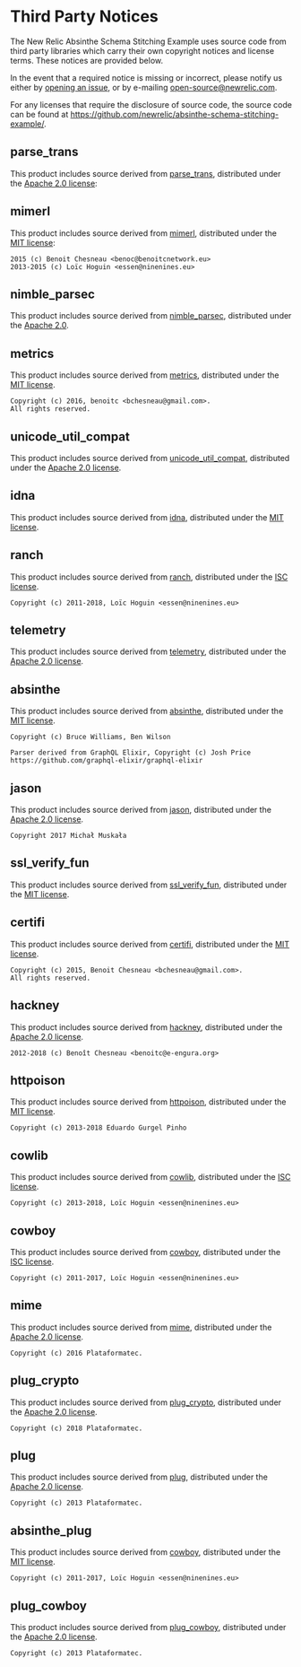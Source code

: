 # Third Party Notices

The New Relic Absinthe Schema Stitching Example uses source code from third party libraries which carry
their own copyright notices and license terms. These notices are provided
below.

In the event that a required notice is missing or incorrect, please notify us
either by [opening an issue](https://github.com/newrelic/absinthe-schema-stitching-example/issues/new), or
by e-mailing [open-source@newrelic.com](mailto:open-source@newrelic.com).

For any licenses that require the disclosure of source code, the source code
can be found at https://github.com/newrelic/absinthe-schema-stitching-example/.

## parse_trans

This product includes source derived from
[parse_trans](https://github.com/uwiger/parse_trans), distributed under the
[Apache 2.0 license](https://github.com/uwiger/parse_trans/blob/master/LICENSE):

## mimerl

This product includes source derived from
[mimerl](https://github.com/benoitc/mimerl), distributed under the
[MIT license](https://github.com/benoitc/mimerl/blob/master/LICENSE):

```
2015 (c) Benoit Chesneau <benoc@benoitcnetwork.eu>
2013-2015 (c) Loïc Hoguin <essen@ninenines.eu>
```

## nimble_parsec

This product includes source derived from
[nimble_parsec](https://github.com/plataformatec/nimble_parsec), distributed under the
[Apache 2.0](https://github.com/plataformatec/nimble_parsec#license).

## metrics

This product includes source derived from
[metrics](https://github.com/benoitc/erlang-metrics), distributed under the
[MIT license](https://github.com/benoitc/erlang-metrics/blob/master/LICENSE).

```
Copyright (c) 2016, benoitc <bchesneau@gmail.com>.
All rights reserved.
```

## unicode_util_compat

This product includes source derived from
[unicode_util_compat](https://github.com/benoitc/unicode_util_compat), distributed under the
[Apache 2.0 license](https://github.com/benoitc/unicode_util_compat/blob/master/LICENSE).

## idna

This product includes source derived from
[idna](https://github.com/benoitc/erlang-idna), distributed under the
[MIT license](https://github.com/benoitc/erlang-idna/blob/master/LICENSE).

## ranch

This product includes source derived from
[ranch](https://github.com/ninenines/ranch), distributed under the
[ISC license](https://github.com/ninenines/ranch/blob/master/LICENSE).

```
Copyright (c) 2011-2018, Loïc Hoguin <essen@ninenines.eu>
```

## telemetry

This product includes source derived from
[telemetry](https://github.com/beam-telemetry/telemetry), distributed under the
[Apache 2.0 license](https://github.com/beam-telemetry/telemetry/blob/master/LICENSE).

## absinthe

This product includes source derived from
[absinthe](https://github.com/absinthe-graphql/absinthe), distributed under the
[MIT license](https://github.com/absinthe-graphql/absinthe/blob/master/LICENSE.md).

```
Copyright (c) Bruce Williams, Ben Wilson

Parser derived from GraphQL Elixir, Copyright (c) Josh Price https://github.com/graphql-elixir/graphql-elixir
```

## jason

This product includes source derived from
[jason](https://github.com/michalmuskala/jason), distributed under the
[Apache 2.0 license](https://github.com/michalmuskala/jason/blob/master/LICENSE).

```
Copyright 2017 Michał Muskała
```

## ssl_verify_fun

This product includes source derived from
[ssl_verify_fun](https://github.com/deadtrickster/ssl_verify_fun), distributed under the
[MIT license](https://github.com/deadtrickster/ssl_verify_fun.erl/blob/master/LICENSE).

## certifi

This product includes source derived from
[certifi](https://github.com/certifi/erlang-certifi), distributed under the
[MIT license](https://github.com/certifi/erlang-certifi/blob/master/LICENSE).

```
Copyright (c) 2015, Benoit Chesneau <bchesneau@gmail.com>.
All rights reserved.
```

## hackney

This product includes source derived from
[hackney](https://github.com/benoitc/hackney), distributed under the
[Apache 2.0 license](https://github.com/benoitc/hackney/blob/master/LICENSE).

```
2012-2018 (c) Benoît Chesneau <benoitc@e-engura.org>
```

## httpoison

This product includes source derived from
[httpoison](https://github.com/edgurgel/httpoison), distributed under the
[MIT license](https://github.com/edgurgel/httpoison/blob/master/LICENSE).

```
Copyright (c) 2013-2018 Eduardo Gurgel Pinho
```

## cowlib

This product includes source derived from
[cowlib](https://github.com/ninenines/cowlib), distributed under the
[ISC license](https://github.com/ninenines/cowlib/blob/master/LICENSE).

```
Copyright (c) 2013-2018, Loïc Hoguin <essen@ninenines.eu>
```

## cowboy

This product includes source derived from
[cowboy](https://github.com/ninenines/cowboy), distributed under the
[ISC license](https://github.com/ninenines/cowboy/blob/master/LICENSE).

```
Copyright (c) 2011-2017, Loïc Hoguin <essen@ninenines.eu>
```

## mime

This product includes source derived from
[mime](https://github.com/elixir-plug/mime/blob/master/LICENSE), distributed under the
[Apache 2.0 license](https://github.com/elixir-plug/mime/blob/master/LICENSE).

```
Copyright (c) 2016 Plataformatec.
```

## plug_crypto

This product includes source derived from
[plug_crypto](https://github.com/elixir-plug/plug_crypto), distributed under the
[Apache 2.0 license](https://github.com/elixir-plug/plug_crypto/blob/master/LICENSE).

```
Copyright (c) 2018 Plataformatec.
```

## plug

This product includes source derived from
[plug](https://github.com/elixir-plug/plug), distributed under the
[Apache 2.0 license](https://github.com/elixir-plug/plug/blob/master/LICENSE).

```
Copyright (c) 2013 Plataformatec.
```

## absinthe_plug 

This product includes source derived from
[cowboy](https://github.com/absinthe-graphql/absinthe_plug), distributed under the
[MIT license](https://github.com/absinthe-graphql/absinthe_plug/blob/master/LICENSE.md).

```
Copyright (c) 2011-2017, Loïc Hoguin <essen@ninenines.eu>
```

## plug_cowboy

This product includes source derived from
[plug_cowboy](https://github.com/elixir-plug/plug_cowboy), distributed under the
[Apache 2.0 license](https://github.com/elixir-plug/plug_cowboy/blob/master/LICENSE).

```
Copyright (c) 2013 Plataformatec.
```
